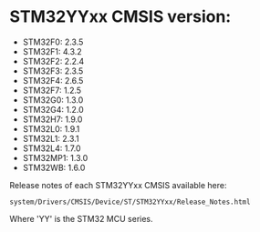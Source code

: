 # STM32YYxx CMSIS version:

  * STM32F0: 2.3.5
  * STM32F1: 4.3.2
  * STM32F2: 2.2.4
  * STM32F3: 2.3.5
  * STM32F4: 2.6.5
  * STM32F7: 1.2.5
  * STM32G0: 1.3.0
  * STM32G4: 1.2.0
  * STM32H7: 1.9.0
  * STM32L0: 1.9.1
  * STM32L1: 2.3.1
  * STM32L4: 1.7.0
  * STM32MP1: 1.3.0
  * STM32WB: 1.6.0

Release notes of each STM32YYxx CMSIS available here:

`system/Drivers/CMSIS/Device/ST/STM32YYxx/Release_Notes.html`

Where 'YY' is the STM32 MCU series.
